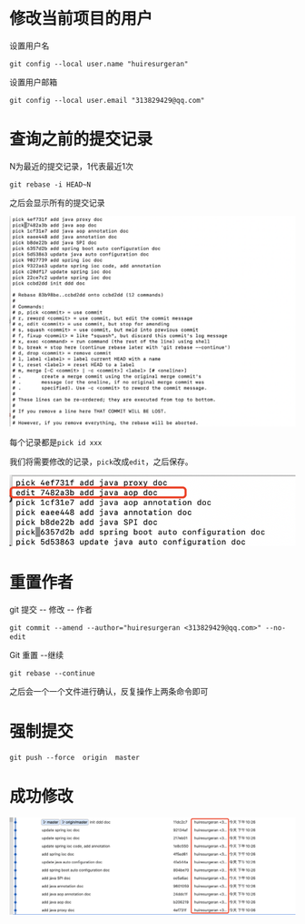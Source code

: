 # 修改当前项目的用户

设置用户名

```shell
git config --local user.name "huiresurgeran"
```

设置用户邮箱

```shell
git config --local user.email "313829429@qq.com"           
```



# 查询之前的提交记录

N为最近的提交记录，1代表最近1次

```shell
git rebase -i HEAD~N
```

之后会显示所有的提交记录

![image-20220621222547148](../assets/images/image-20220621222547148.png)



每个记录都是`pick id xxx`

我们将需要修改的记录，`pick`改成`edit`，之后保存。

![image-20220621222609857](../assets/images/image-20220621222609857.png)



# 重置作者

git 提交 -- 修改 -- 作者 

```shell
git commit --amend --author="huiresurgeran <313829429@qq.com>" --no-edit
```

Git 重置 --继续

```shell
git rebase --continue
```



之后会一个一个文件进行确认，反复操作上两条命令即可



# 强制提交

```shell
git push --force  origin  master
```



# 成功修改

![image-20220621222740163](../assets/images/image-20220621222740163.png)

